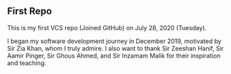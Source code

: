 ## First Repo

This is my first VCS repo (Joined GitHub) on July 28, 2020 (Tuesday).

I began my software development journey in December 2019, motivated by Sir Zia Khan, whom I truly admire. I also want to thank Sir Zeeshan Hanif, Sir Aamir Pinger, Sir Ghous Ahmed, and Sir Inzamam Malik for their inspiration and teaching.
